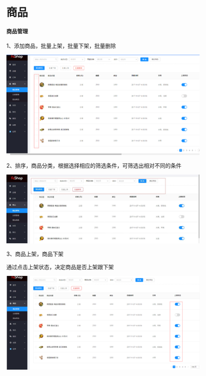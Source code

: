 # 商品

#### 商品管理

1、添加商品，批量上架，批量下架，批量删除

![](./images/zhang11.png)

2、排序，商品分类，根据选择相应的筛选条件，可筛选出相对不同的条件

![](./images/zhang15.jpg)



3、商品上架，商品下架

通过点击上架状态，决定商品是否上架跟下架

![](./images/zhang13.png)